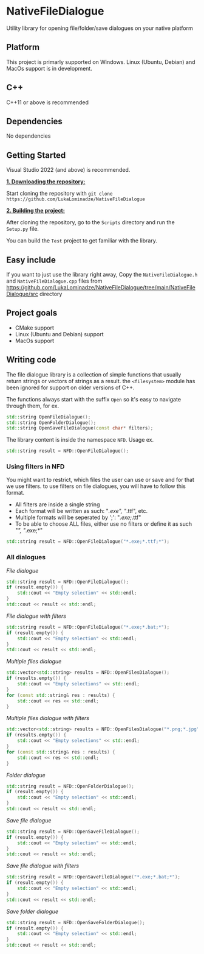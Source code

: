 # NativeFileDialogue
Utility library for opening file/folder/save dialogues on your native platform

## Platform
This project is primarly supported on Windows.
Linux (Ubuntu, Debian) and MacOs support is in development.

## C++
C++11 or above is recommended

## Dependencies
No dependencies

## Getting Started
Visual Studio 2022 (and above) is recommended.

<ins>**1. Downloading the repository:**</ins>

Start cloning the repository with ```git clone https://github.com/LukaLominadze/NativeFileDialogue```

<ins>**2. Building the project:**</ins>

After cloning the repository, go to the ```Scripts``` directory and run the ```Setup.py``` file.

You can build the ```Test``` project to get familiar with the library.

## Easy include
If you want to just use the library right away, Copy the ```NativeFileDialogue.h``` and ```NativeFileDialogue.cpp``` files from https://github.com/LukaLominadze/NativeFileDialogue/tree/main/NativeFileDialogue/src directory

## Project goals
- CMake support
- Linux (Ubuntu and Debian) support
- MacOs support

## Writing code

The file dialogue library is a collection of simple functions that usually return strings or vectors of strings as a result. the ```<filesystem>``` module has been ignored for support on older versions of C++.

The functions always start with the suffix ```Open``` so it's easy to navigate through them, for ex.
```cpp
std::string OpenFileDialogue();
std::string OpenFolderDialogue();
std::string OpenSaveFileDialogue(const char* filters);
```

The library content is inside the namespace ```NFD```.
Usage ex.
```cpp
std::string result = NFD::OpenFileDialogue();
```

### Using filters in NFD
You might want to restrict, which files the user can use or save and for that we use filters.
to use filters on file dialogues, you will have to follow this format.
- All filters are inside a single string
- Each format will be written as such: "*.exe", "*.ttf", etc.
- Multiple formats will be seperated by ';': "*.exe;*.ttf"
- To be able to choose ALL files, either use no filters or define it as such "*", "*.exe;*"
```cpp
std::string result = NFD::OpenFileDialogue("*.exe;*.ttf;*");
```

### All dialogues

*File dialogue*
```cpp
std::string result = NFD::OpenFileDialogue();
if (result.empty()) {
	std::cout << "Empty selection" << std::endl;
}
std::cout << result << std::endl;
```

*File dialogue with filters*
```cpp
std::string result = NFD::OpenFileDialogue("*.exe;*.bat;*");
if (result.empty()) {
	std::cout << "Empty selection" << std::endl;
}
std::cout << result << std::endl;
```

*Multiple files dialogue*
```cpp
std::vector<std::string> results = NFD::OpenFilesDialogue();
if (results.empty()) {
	std::cout << "Empty selections" << std::endl;
}
for (const std::string& res : results) {
	std::cout << res << std::endl;
}
```

*Multiple files dialogue with filters*
```cpp
std::vector<std::string> results = NFD::OpenFilesDialogue("*.png;*.jpg");
if (results.empty()) {
	std::cout << "Empty selections" << std::endl;
}
for (const std::string& res : results) {
	std::cout << res << std::endl;
}
```

*Folder dialogue*
```cpp
std::string result = NFD::OpenFolderDialogue();
if (result.empty()) {
	std::cout << "Empty selection" << std::endl;
}
std::cout << result << std::endl;
```

*Save file dialogue*
```cpp
std::string result = NFD::OpenSaveFileDialogue();
if (result.empty()) {
	std::cout << "Empty selection" << std::endl;
}
std::cout << result << std::endl;
```

*Save file dialogue with filters*
```cpp
std::string result = NFD::OpenSaveFileDialogue("*.exe;*.bat;*");
if (result.empty()) {
	std::cout << "Empty selection" << std::endl;
}
std::cout << result << std::endl;
```

*Save folder dialogue*
```cpp
std::string result = NFD::OpenSaveFolderDialogue();
if (result.empty()) {
	std::cout << "Empty selection" << std::endl;
}
std::cout << result << std::endl;
```
